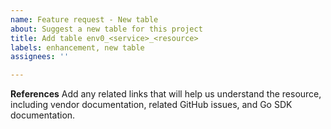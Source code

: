 ```yaml
---
name: Feature request - New table
about: Suggest a new table for this project
title: Add table env0_<service>_<resource>
labels: enhancement, new table
assignees: ''

---
```


**References**
Add any related links that will help us understand the resource, including vendor documentation, related GitHub issues, and Go SDK documentation.
